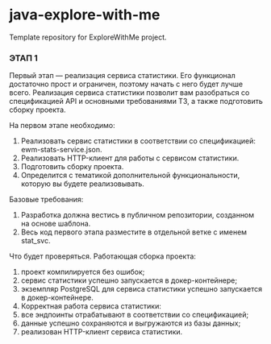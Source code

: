 # java-explore-with-me
Template repository for ExploreWithMe project.
### ЭТАП 1
Первый этап — реализация сервиса статистики. Его функционал достаточно прост и ограничен, поэтому начать с него будет лучше всего. Реализация сервиса статистики позволит вам разобраться со спецификацией API и основными требованиями ТЗ, а также  подготовить сборку проекта.

На первом этапе необходимо:
1. Реализовать сервис статистики в соответствии со спецификацией: ewm-stats-service.json.
2. Реализовать HTTP-клиент для работы с сервисом статистики.
3. Подготовить сборку проекта.
4. Определится с тематикой дополнительной функциональности, которую вы будете реализовывать.

Базовые требования:
1. Разработка должна вестись в публичном репозитории, созданном на основе шаблона.
2. Весь код первого этапа разместите в отдельной ветке с именем stat_svc.

Что будет проверяться. Работающая сборка проекта:
1. проект компилируется без ошибок;
2. сервис статистики успешно запускается в докер-контейнере;
3. экземпляр PostgreSQL для сервиса статистики успешно запускается в докер-контейнере.
4. Корректная работа сервиса статистики:
5. все эндпоинты отрабатывают в соответствии со спецификацией;
6. данные успешно сохраняются и выгружаются из базы данных;
7. реализован HTTP-клиент сервиса статистики.
